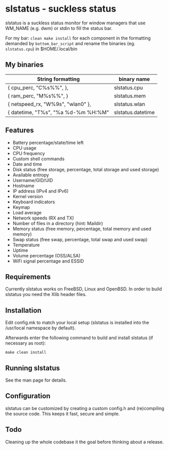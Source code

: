 slstatus - suckless status
==========================
slstatus is a suckless status monitor for window managers that use WM_NAME
(e.g. dwm) or stdin to fill the status bar.

For my bar:
`clean make install` for each component in the formatting demanded by `bottom_bar_script` and rename the binaries (eg. `slstatus.cpu`) in $HOME/.local/bin

## My binaries

| String formatting                   | binary name       |
|-------------------------------------|-------------------|
| { cpu_perc, "C%s%%", },             | slstatus.cpu      |
| { ram_perc, "M%s%%", }              | slstatus.mem      |
| { netspeed_rx, "W%9s", "wlan0" },   | slstatus.wlan     |
| { datetime, "T%s", "%a %d-%m %H:%M" | slstatus.datetime |

Features
--------
- Battery percentage/state/time left
- CPU usage
- CPU frequency
- Custom shell commands
- Date and time
- Disk status (free storage, percentage, total storage and used storage)
- Available entropy
- Username/GID/UID
- Hostname
- IP address (IPv4 and IPv6)
- Kernel version
- Keyboard indicators
- Keymap
- Load average
- Network speeds (RX and TX)
- Number of files in a directory (hint: Maildir)
- Memory status (free memory, percentage, total memory and used memory)
- Swap status (free swap, percentage, total swap and used swap)
- Temperature
- Uptime
- Volume percentage (OSS/ALSA)
- WiFi signal percentage and ESSID


Requirements
------------
Currently slstatus works on FreeBSD, Linux and OpenBSD.
In order to build slstatus you need the Xlib header files.


Installation
------------
Edit config.mk to match your local setup (slstatus is installed into the
/usr/local namespace by default).

Afterwards enter the following command to build and install slstatus (if
necessary as root):

    make clean install


Running slstatus
----------------
See the man page for details.


Configuration
-------------
slstatus can be customized by creating a custom config.h and (re)compiling the
source code. This keeps it fast, secure and simple.


Todo
----
Cleaning up the whole codebase it the goal before thinking about a release.

